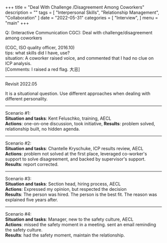 +++
title = "Deal With Challenge /Disagreement Among Coworkers"
description = ""
tags = [
    "Interpersonal Skills",
    "Relationship Management",
    "Collaboration"
]
date = "2022-05-31"
categories = [
    "Interview",
]
menu = "main"
+++

Q: (Interactive Communication CGC): Deal with challenge/disagreement among coworkers

(CGC, ISO quality officer, 2016.10)  
tips: what skills did I have, use?  
situation: A coworker raised voice, and commented that I had no clue on ICP analysis.  
[Comments: I raised a red flag.  大忌]

***
Revisit 2022.05  

It is a situational question.  Use different approaches when dealing with different personality.  

***
Scenario #1:   
**Situation and tasks**: Kent Feluschko, training, AECL  
**Actions**:  one-on-one discussion,  took initiative, 
**Results**:  problem solved, relationship built, no hidden agenda.  

***
Scenario #2:   
**Situation and tasks**: Chantelle Kryschuke, ICP results review, AECL   
**Actions**: problem not solved at the first place, leveraged co-worker's support to solve disagreement, and backed by supervisor's support.   
**Results**: report corrected.

***
Scenario #3:   
**Situation and tasks**: Section head, hiring process, AECL  
**Actions**: Expressed my opinion, but respected the decision  
**Results**: The person was hired.  The person is the best fit.  The reason was explained five years after.

***
Scenario #4:  
**Situation and tasks**: Manager, new to the safety culture, AECL  
**Actions**: missed the safety moment in a meeting.  sent an email reminding the safety culture.  
**Results**: had the safety moment, maintain the relationship.
